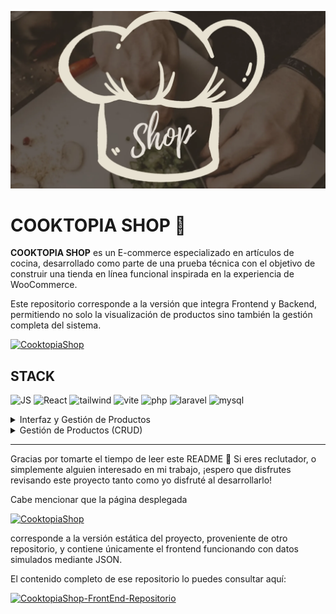 ![N1](https://github.com/FernadoCodeDev/Cooktopia-Backend/blob/main/Readme/N1.webp)

# COOKTOPIA SHOP 🛒

**COOKTOPIA SHOP** es un E-commerce especializado en artículos de cocina, desarrollado como parte de una prueba técnica con el objetivo de construir una tienda en línea funcional inspirada en la experiencia de WooCommerce.

Este repositorio corresponde a la versión que integra Frontend y Backend, permitiendo no solo la visualización de productos sino también la gestión completa del sistema.

[![CooktopiaShop](https://img.shields.io/static/v1?message=Cooktopia-Shop&logo=shopee&label=&color=e2d9c8&logoColor=black&labelColor=&style=for-the-badge)](https://cooktopiashop.netlify.app/)
<div align="left">

## STACK
    
![JS](https://img.shields.io/static/v1?message=javascript&logo=javascript&label=&color=F7DF1E&logoColor=black&labelColor=&style=for-the-badge)
![React](https://img.shields.io/static/v1?message=React&logo=react&label=&color=61DAFB&logoColor=black&labelColor=&style=for-the-badge)
![tailwind](https://img.shields.io/static/v1?message=tailwindCSS&logo=tailwindcss&label=&color=06B6D4&logoColor=white&labelColor=&style=for-the-badge)
![vite](https://img.shields.io/static/v1?message=vite&logo=vite&label=&color=646CFF&logoColor=white&labelColor=&style=for-the-badge)
![php](https://img.shields.io/static/v1?message=php&logo=php&label=&color=777BB4&logoColor=white&labelColor=&style=for-the-badge)
![laravel](https://img.shields.io/static/v1?message=laravel&logo=laravel&label=&color=FF2D20&logoColor=white&labelColor=&style=for-the-badge)
![mysql](https://img.shields.io/static/v1?message=mysql&logo=mysql&label=&color=4479A1&logoColor=white&labelColor=&style=for-the-badge)

</div>  

<details>
<summary>Interfaz y Gestión de Productos</summary>

A continuación se muestran capturas del funcionamiento del proyecto en diferentes vistas:

## Header
<div align="left">

  <img src="https://github.com/FernadoCodeDev/Cooktopia-Backend/blob/main/Readme/N3.png" alt="Vista Vertical" width="20%">
  <img src="https://github.com/FernadoCodeDev/Cooktopia-Backend/blob/main/Readme/N2.png" alt="Vista Horizontal" width="71%">

  Imagen del Header en versión móvil y versión escritorio, mostrando la adaptación del diseño según el tamaño de pantalla.

</div>

## Lista de Productos:

ista completa de productos leídos desde la base de datos, con cada producto asociado a su categoría correspondiente.

![N4](https://github.com/FernadoCodeDev/Cooktopia-Backend/blob/main/Readme/N4.png)

## Filtrado por Categoría:

Imagen mostrando la funcionalidad de filtrado de productos por categoría, ejemplificado con los productos de cuchillos y accesorios de corte, demostrando cómo los usuarios pueden ver únicamente los productos de interés.

![N5](https://github.com/FernadoCodeDev/Cooktopia-Backend/blob/main/Readme/N5.png)

## Categorías de Productos

La página principal incluye una sección estática con las diferentes categorías de Cooktopia. Cada categoría se muestra mediante una imagen con un efecto overlay, que oscurece la imagen y permite visualizar claramente el nombre de la categoría.

Aunque actualmente estas categorías son estáticas, podrían convertirse fácilmente en enlaces funcionales que lleven a páginas mostrando los productos correspondientes a cada categoría. Esta mejora forma parte de futuras optimizaciones que podrían implementarse si se dispusiera de más tiempo, pero el enfoque principal del proyecto se centró en las funcionalidades esenciales indicadas en la prueba técnica.

![N6](https://github.com/FernadoCodeDev/Cooktopia-Backend/blob/main/Readme/N6.png)

## Visualización de Productos y Modal

Debido a las limitaciones de tiempo, todos los productos se muestran directamente en la **página principal**, por lo que actualmente no existe una página dedicada para visualizar un producto individual por su ID.

En su lugar, al hacer clic sobre un producto, se abre un **Modal**

<div align="left">

  <img src="https://github.com/FernadoCodeDev/Cooktopia-Backend/blob/main/Readme/N7.png" alt="Vista Horizontal" width="20.5%">
  <img src="https://github.com/FernadoCodeDev/Cooktopia-Backend/blob/main/Readme/N8.png" alt="Vista Vertical" width="71%">
</div>

que permite ver la información detallada del producto seleccionado. Esta solución fue elegida por ser más accesible y rápida de implementar, aunque podría mejorarse en el futuro creando una **página dedicada para cada producto.**

## perspectiva de Administrador

Es importante destacar que la página se visualiza desde la **perspectiva del Administrador**, por lo que dentro del Modal se incluyen **botones para gestionar el producto:**

- **Actualizar**: redirige a la página de edición del producto seleccionado.
- **Eliminar**: permite borrar el producto directamente desde el Modal.

</details>

<details>
<summary>Gestión de Productos (CRUD)</summary>

El proyecto integra un sistema completo de CRUD (Crear, Leer, Actualizar, Eliminar) para la gestión de productos, utilizando PHP y Laravel en el backend y React en el frontend.

Para que puedas ejecutar y probar completamente el CRUD, es importante seguir estos pasos:

- **Clonar el repositorio y configurar tu base de datos junto con las variables de entorno.**
- **Ejecutar el script de creación de base de datos, tablas y campos requeridos:**

[script de creación de base de datos](https://clerk.com/docs)

- **El proyecto cuenta con tres rutas principales:**

- `/`  Página principal donde se muestran los productos.
- `/CreatePage`  Página para **crear un nuevo producto**.
- `products/{id}/edit ` Página para **editar un producto existente**.

> Para acceder a la página de creación de productos no existe un botón directo en la interfaz; deberás agregar manualmente `/CreatePage` a **la URL** de Laravel.

**Para levantar el proyecto:**

- Ejecuta `php artisan serve` para iniciar el servidor de Laravel, lo que te proporcionará una URL como `127.0.0.1:8000`.
- Ejecuta `npm run dev` para iniciar el frontend con React y poder visualizar la aplicación.
- Accede a `127.0.0.1:8000/CreatePage` para ingresar a la página de creación de nuevos productos.

Esta sección se centra en explicar cómo funciona el CRUD y cómo interactuar con las páginas de creación y actualización de productos, asegurando que puedas gestionar el inventario de manera completa.


# CREATE 

Una vez configurado el proyecto y accediendo a la ruta `127.0.0.1:8000/CreatePage`, se despliega la página de **administración para la creación de productos.**

Es importante mencionar que actualmente **no existe un sistema de login**, por lo que al clonar el repositorio se puede acceder sin ninguna restricción. Una mejora futura sería implementar un **sistema de autenticación**, lo cual requeriría páginas adicionales y configuraciones tanto en la base de datos como en el backend.

Dentro de la página de creación se encuentran dos formularios principales:

- **Formulario de nueva categoría (estático):** actualmente solo se muestra como parte de la interfaz. Una mejora futura sería habilitar la funcionalidad para agregar nuevas categorías dinámicamente.

- **Formulario de creación de productos:** permite registrar un nuevo producto en el sistema. En la imagen de ejemplo se muestra un producto de prueba.

El backend valida que **todos los campos estén completos** antes de aceptar la creación, evitando así registros incompletos. Además, al incluir imágenes, el backend se encarga de:

- **Renombrar automáticamente** los archivos para evitar duplicados.
- **Almacenar el nombre de la imagen en la base de datos.**
- **Guardar las imágenes en la carpeta** `storage`, siguiendo buenas prácticas de Laravel.

![N9](https://github.com/FernadoCodeDev/Cooktopia-Backend/blob/main/Readme/N9.png)

> Por motivos de buenas prácticas, el contenido de la carpeta `storage` no se sube al repositorio. Sin embargo, en la carpeta `public` se incluye una copia de las imágenes para. [copia de imagenes de la base de datos](https://github.com/FernadoCodeDev/Cooktopia-Backend/tree/main/public/images)


## Guardar los datos

Al presionar el botón **Guardar producto**, se ejecuta la petición al backend. Si el proceso es exitoso, se muestra una **alerta visual mediante React-Toastify**, confirmando que los datos fueron cargados correctamente en la base de datos.

![N10](https://github.com/FernadoCodeDev/Cooktopia-Backend/blob/main/Readme/N10.png)

# READ

Una vez guardados los datos en el sistema, estos pueden visualizarse correctamente desde la página principal.

Como ejemplo, se creó un producto de prueba llamado **“Producto de Prueba”**, el cual fue registrado con la categoría **Accesorios de Cocina**. El sistema lo lee e interpreta sin inconvenientes, mostrándolo en la lista general de productos y, al aplicar el filtrado por categoría, aparece únicamente dentro de la categoría correspondiente.

![N11](https://github.com/FernadoCodeDev/Cooktopia-Backend/blob/main/Readme/N11.png)

Al hacer clic sobre el producto, se abre el **Modal**, mostrando en detalle la información registrada para dicho producto.
![N12](https://github.com/FernadoCodeDev/Cooktopia-Backend/blob/main/Readme/N12.png)

Este flujo confirma que los datos fueron i**nyectados correctamente en la base de datos** y que el sistema cumple con la funcionalidad de la segunda operación del CRUD: **Read.**

# Update 

Dado que la aplicación se visualiza desde la **perspectiva del Administrador**, en el Modal de cada producto aparece un botón para **Actualizar datos**.

Al presionar este botón, el sistema redirige a la ruta:

`127.0.0.1:8000/products/{id}/edit`

En esta página se muestra nuevamente el formulario, pero esta vez con los **campos precargados** con la información del producto seleccionado

![N13](https://github.com/FernadoCodeDev/Cooktopia-Backend/blob/main/Readme/N13.png)

Esto confirma que los datos son leídos correctamente para su correspondiente edición.

En el ejemplo, el producto inicial llamado **“Producto de Prueba”** fue modificado a **“Producto de Prueba de actualización”**, junto con otros ajustes en sus datos. Al comparar ambas capturas, pueden observarse claramente las diferencias.

![N14](https://github.com/FernadoCodeDev/Cooktopia-Backend/blob/main/Readme/N14.png)

Tras realizar los cambios y presionar el botón **Actualizar datos**, se muestra una nueva alerta confirmando que el producto fue actualizado exitosamente.

![N15](https://github.com/FernadoCodeDev/Cooktopia-Backend/blob/main/Readme/N15.png)

Al regresar a la página principal, se puede comprobar que los datos se han modificado correctamente, tanto en la lista de productos

![N16](https://github.com/FernadoCodeDev/Cooktopia-Backend/blob/main/Readme/N16.png)

como en la información mostrada dentro del Modal.

De esta manera, se cumple con la tercera operación del CRUD: **Update**, asegurando que los productos puedan ser editados y sus cambios reflejados de inmediato en el sistema.

![N17](https://github.com/FernadoCodeDev/Cooktopia-Backend/blob/main/Readme/N17.png)


# Delete

Una vez comprobadas las funcionalidades de **Crear, Leer y Actualizar**, se procedió a realizar la eliminación de productos.

En el **Modal de cada producto** se incluye un botón de **Eliminar**, que al presionarlo muestra una **alerta de confirmación** para evitar que la acción se ejecute de manera accidental

![N18](https://github.com/FernadoCodeDev/Cooktopia-Backend/blob/main/Readme/N18.png)

Si el usuario confirma la acción, el producto se elimina de la base de datos y, tras recargar la página, se comprueba que el producto ya no aparece en la lista de Cooktopia.

![N19](https://github.com/FernadoCodeDev/Cooktopia-Backend/blob/main/Readme/N19.png)

Esta funcionalidad garantiza que los productos puedan eliminarse de forma segura, completando así la cuarta operación del CRUD: **Delete.**

Cabe mencionar que el sistema utiliza la alerta nativa del navegador como confirmación. Aunque cumple su función, una mejora futura sería **implementar alertas personalizadas**, brindando una experiencia visual más acorde al resto de la aplicación.

Con este proyecto se implementaron de forma exitosa las cuatro operaciones básicas del CRUD:

- **Create** (Crear nuevos productos).
- **Read** (Leer y visualizar productos desde la base de datos).
- **Update** (Actualizar los datos de un producto existente).
- **Delete** (Eliminar productos de manera segura).

Este desarrollo fue una prueba técnica muy enriquecedora, que permitió aplicar tanto frontend como backend, simulando un entorno de comercio electrónico con base en WooCommerce.

Más allá de ser un CRUD, fue una experiencia en la que pude consolidar conocimientos previos y reforzar buenas prácticas. Además de este proyecto, ya he realizado otros dos CRUD como proyectos personales:

<div align="left">

[![Cosmic-Pizza](https://img.shields.io/static/v1?message=Cosmic-Pizza&logo=hoppscotch&label=&color=0b152f&logoColor=white&labelColor=&style=for-the-badge)](https://github.com/FernadoCodeDev/Cosmic-Pizza)
[![Keys-Home](https://img.shields.io/static/v1?message=Keys-Homes&logo=keeweb&label=&color=1d3e37&logoColor=white&labelColor=&style=for-the-badge)](https://github.com/FernadoCodeDev/KeysHomes)

</div>  

lo que demuestra mi interés y práctica constante en este tipo de desarrollos.

</details>

----

Gracias por tomarte el tiempo de leer este README 🙌
Si eres reclutador, o simplemente alguien interesado en mi trabajo, ¡espero que disfrutes revisando este proyecto tanto como yo disfruté al desarrollarlo!

Cabe mencionar que la página desplegada

[![CooktopiaShop](https://img.shields.io/static/v1?message=Cooktopia-Shop&logo=shopee&label=&color=e2d9c8&logoColor=black&labelColor=&style=for-the-badge)](https://cooktopiashop.netlify.app/)

corresponde a la versión estática del proyecto, proveniente de otro repositorio, y contiene únicamente el frontend funcionando con datos simulados mediante JSON.

El contenido completo de ese repositorio lo puedes consultar aquí:

[![CooktopiaShop-FrontEnd-Repositorio](https://img.shields.io/static/v1?message=Cooktopia-Shop-FrontEnd-Repositorio&logo=github&label=&color=181717&logoColor=white&labelColor=&style=for-the-badge)](https://cooktopiashop.netlify.app/)



